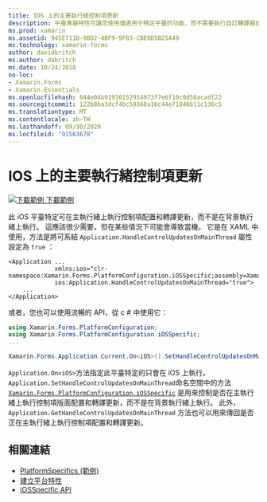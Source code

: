 ```yaml
---
title: IOS 上的主要執行緒控制項更新
description: 平臺專屬特性可讓您使用僅適用于特定平臺的功能，而不需要執行自訂轉譯器或效果。 本文說明如何使用可讓您在主執行緒上執行控制項版面配置和轉譯更新的 iOS 平臺特定。
ms.prod: xamarin
ms.assetid: 945E711D-9BD2-4BF9-9FB3-CBE0D5B25A49
ms.technology: xamarin-forms
author: davidbritch
ms.author: dabritch
ms.date: 10/24/2018
no-loc:
- Xamarin.Forms
- Xamarin.Essentials
ms.openlocfilehash: 844e04b91910152954973f7e6f10c0d56acadf22
ms.sourcegitcommit: 122b8ba3dcf4bc59368a16c44e71846b11c136c5
ms.translationtype: MT
ms.contentlocale: zh-TW
ms.lasthandoff: 09/30/2020
ms.locfileid: "91563678"
---
```

# <a name="main-thread-control-updates-on-ios"></a>IOS 上的主要執行緒控制項更新

[![下載範例](~/media/shared/download.png) 下載範例](https://docs.microsoft.com/samples/xamarin/xamarin-forms-samples/userinterface-platformspecifics)

此 iOS 平臺特定可在主執行緒上執行控制項配置和轉譯更新，而不是在背景執行緒上執行。 這應該很少需要，但在某些情況下可能會導致當機。 它是在 XAML 中使用，方法是將可系結 `Application.HandleControlUpdatesOnMainThread` 屬性設定為 `true` ：

```xaml
<Application ...
             xmlns:ios="clr-namespace:Xamarin.Forms.PlatformConfiguration.iOSSpecific;assembly=Xamarin.Forms.Core"
             ios:Application.HandleControlUpdatesOnMainThread="true">
    ...
</Application>
```

或者，您也可以使用流暢的 API，從 c # 中使用它：

```csharp
using Xamarin.Forms.PlatformConfiguration;
using Xamarin.Forms.PlatformConfiguration.iOSSpecific;
...

Xamarin.Forms.Application.Current.On<iOS>().SetHandleControlUpdatesOnMainThread(true);
```

`Application.On<iOS>`方法指定此平臺特定的只會在 iOS 上執行。 `Application.SetHandleControlUpdatesOnMainThread`命名空間中的方法 [`Xamarin.Forms.PlatformConfiguration.iOSSpecific`](xref:Xamarin.Forms.PlatformConfiguration.iOSSpecific) 是用來控制是否在主執行緒上執行控制項版面配置和轉譯更新，而不是在背景執行緒上執行。 此外， `Application.GetHandleControlUpdatesOnMainThread` 方法也可以用來傳回是否正在主執行緒上執行控制項配置和轉譯更新。

## <a name="related-links"></a>相關連結

- [PlatformSpecifics (範例) ](/samples/xamarin/xamarin-forms-samples/userinterface-platformspecifics)
- [建立平台特性](~/xamarin-forms/platform/platform-specifics/index.md#creating-platform-specifics)
- [iOSSpecific API](xref:Xamarin.Forms.PlatformConfiguration.iOSSpecific)